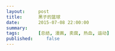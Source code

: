 ```yaml
---
layout:     post
title:      黑子的篮球
date:       2015-07-08 22:00:00
summary:    
tags:		[总结, 漫画, 卖腐, 热血, 运动]
published:     false
---
```




